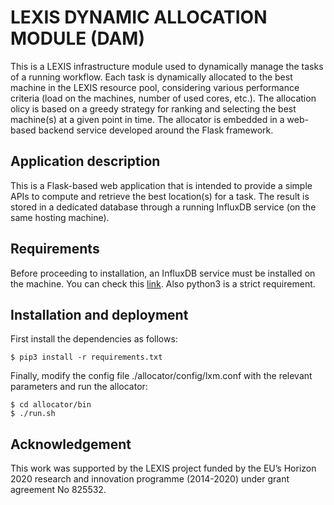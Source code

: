 # LEXIS DYNAMIC ALLOCATION MODULE (DAM)
This is a LEXIS infrastructure module used to dynamically manage the tasks of a running workflow. Each task is dynamically allocated to the best machine in the LEXIS resource pool, considering various performance criteria (load on the machines, number of used cores, etc.). The allocation olicy is based on a greedy strategy for ranking and selecting the best machine(s) at a given point in time. The allocator is embedded in a web-based backend service developed around the Flask framework. 

## Application description
This is a Flask-based web application that is intended to provide a simple APIs to compute and retrieve the best location(s) for a task. The result is stored in a dedicated database through a running InfluxDB service (on the same hosting machine).

## Requirements
Before proceeding to installation, an InfluxDB service must be installed on the machine. You can check this [link](https://docs.influxdata.com/influxdb/v2.0/install/?t=Linux).
Also python3 is a strict requirement.

## Installation and deployment
First install the dependencies as follows:

```
$ pip3 install -r requirements.txt
```

Finally, modify the config file ./allocator/config/lxm.conf with the relevant parameters and run the allocator:

```
$ cd allocator/bin
$ ./run.sh
```

## Acknowledgement
This work was supported by the LEXIS project funded by the EU’s Horizon 2020 research and innovation programme (2014-2020) under grant agreement No 825532.
